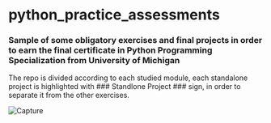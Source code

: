 # python_practice_assessments
### Sample of some obligatory exercises and final projects in order to earn the final certificate in Python Programming Specialization from University of Michigan
The repo is divided according to each studied module, each standalone project is highlighted with ### Standlone Project ### sign, in order to separate it from the other exercises.

![Capture](https://user-images.githubusercontent.com/95254477/145738814-3eb0afb1-4200-4fa9-bbc0-c9e3de854f15.PNG)
